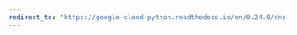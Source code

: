 ```yaml
---
redirect_to: "https://google-cloud-python.readthedocs.io/en/0.24.0/dns-resource-record-set.html"
---
```

